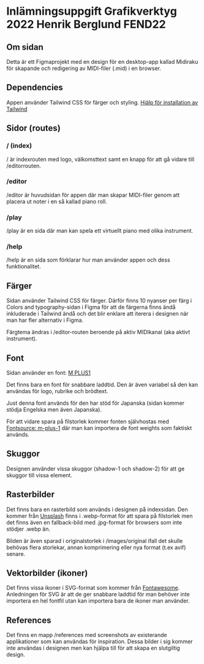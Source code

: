 # Inlämningsuppgift Grafikverktyg 2022 Henrik Berglund FEND22

## Om sidan

Detta är ett Figmaprojekt med en design för en desktop-app kallad Midiraku för skapande och redigering av MIDI-filer (.mid) i en browser.

## Dependencies

Appen använder Tailwind CSS för färger och styling. [Hjälp för installation av Tailwind](https://tailwindcss.com/docs/installation)

## Sidor (routes)

### / (index)

/ är indexrouten med logo, välkomsttext samt en knapp för att gå vidare till /editorrouten.

### /editor

/editor är huvudsidan för appen där man skapar MIDI-filer genom att placera ut noter i en så kallad piano roll.

### /play

/play är en sida där man kan spela ett virtuellt piano med olika instrument.

### /help

/help är en sida som förklarar hur man använder appen och dess funktionalitet.

## Färger 

Sidan använder Tailwind CSS för färger. Därför finns 10 nyanser per färg i Colors and typography-sidan i Figma för att de färgerna finns ändå inkluderade i Tailwind ändå och det blir enklare att iterera i designen när man har fler alternativ i Figma.

Färgtema ändras i /editor-routen beroende på aktiv MIDIkanal (aka aktivt instrument).

## Font
Sidan använder en font: [M PLUS1](https://fonts.google.com/specimen/M+PLUS+1)

Det finns bara en font för snabbare laddtid. Den är även variabel så den kan användas för logo, rubrike och brödtext. 

Just denna font används för den har stöd för Japanska (sidan kommer stödja Engelska men även Japanska).

För att vidare spara på filstorlek kommer fonten självhostas med [Fontsource: m-plus-1](https://fontsource.org/fonts/m-plus-1) där man kan importera de font weights som faktiskt används.

## Skuggor

Designen använder vissa skuggor (shadow-1 och shadow-2) för att ge skuggor till vissa element.

## Rasterbilder

Det finns bara en rasterbild som används i designen på indexsidan. Den kommer från [Unsplash](http://unsplash.com) finns i .webp-format för att spara på filstorlek men det finns även en fallback-bild med .jpg-format för browsers som inte stödjer .webp än.

Bilden är även sparad i originalstorlek i /images/original ifall det skulle behövas flera storlekar, annan komprimering eller nya format (t.ex avif) senare.

## Vektorbilder (ikoner)

Det finns vissa ikoner i SVG-format som kommer från [Fontawesome](https://fontawesome.com/download). Anledningen för SVG är att de ger snabbare laddtid för man behöver inte importera en hel fontfil utan kan importera bara de ikoner man använder.

## References

Det finns en mapp /references med screenshots av existerande applikationer som kan användas för inspiration. Dessa bilder i sig kommer inte användas i designen men kan hjälpa till för att skapa en slutgiltig design.